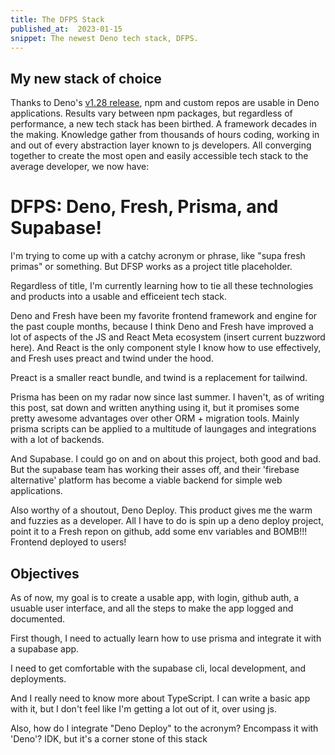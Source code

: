 ```yaml
---
title: The DFPS Stack
published_at:  2023-01-15
snippet: The newest Deno tech stack, DFPS.
---
```


## My new stack of choice

Thanks to Deno's [v1.28 release](https://deno.com/blog/v1.28), npm and custom repos are usable in Deno applications. Results vary between npm packages, but regardless of performance, a new tech stack has been birthed. A framework decades in the making. Knowledge gather from thousands of hours coding, working in and out of every abstraction layer known to js developers. All converging together to create the most open and easily accessible tech stack to the average developer, we now have:

# DFPS: Deno, Fresh, Prisma, and Supabase!

I'm trying to come up with a catchy acronym or phrase, like "supa fresh primas" or something. But DFSP works as a project title placeholder.

Regardless of title, I'm currently learning how to tie all these technologies and products into a usable and efficeient tech stack. 

Deno and Fresh have been my favorite frontend framework and engine for the past couple months, because I think Deno and Fresh have improved a lot of 
aspects of the JS and React Meta ecosystem (insert current buzzword here). And React is the only component style I know how to use effectively, and Fresh uses preact and twind under the hood. 

Preact is a smaller react bundle, and twind is a replacement for tailwind.

Prisma has been on my radar now since last summer. I haven't, as of writing this post, sat down and written anything using it, 
but it promises some pretty awesome advantages over other ORM + migration tools. Mainly prisma scripts can be applied to a multitude of laungages and integrations with a lot of backends.

And Supabase. I could go on and on about this project, both good and bad. But the supabase team has working their asses off, and their 'firebase alternative' 
platform has become a viable backend for simple web applications.

Also worthy of a shoutout, Deno Deploy. This product gives me the warm and fuzzies as a developer. All I have to do is spin up a deno deploy project, point it to
 a Fresh repon on github, add some env variables and BOMB!!! Frontend deployed to users!

## Objectives

As of now, my goal is to create a usable app, with login, github auth, a usuable user interface, and all the steps to make the app logged and documented.

First though, I need to actually learn how to use prisma and integrate it with a supabase app.

I need to get comfortable with the supabase cli, local development, and deployments.

And I really need to know more about TypeScript. I can write a basic app with it, but I don't feel like I'm getting a lot out of it, over using js.

Also, how do I integrate "Deno Deploy" to the acronym? Encompass it with 'Deno'? IDK, but it's a corner stone of this stack 
